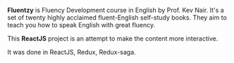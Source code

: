 **Fluentzy** is Fluency Development course in English by Prof. Kev Nair. It's a set of twenty highly acclaimed fluent-English self-study books. They aim to teach you how to speak English with great fluency.

This **ReactJS** project is an attempt to make the content more interactive.

It was done in ReactJS, Redux, Redux-saga. 

